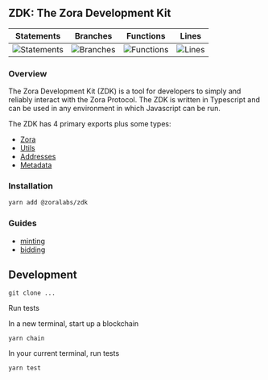 ## ZDK: The Zora Development Kit

| Statements                                                                    | Branches                                                                    | Functions                                                               | Lines                                                                    |
| ----------------------------------------------------------------------------- | --------------------------------------------------------------------------- | ----------------------------------------------------------------------- | ------------------------------------------------------------------------ |
| ![Statements](https://img.shields.io/badge/Coverage-94.69%25-brightgreen.svg) | ![Branches](https://img.shields.io/badge/Coverage-94.12%25-brightgreen.svg) | ![Functions](https://img.shields.io/badge/Coverage-88.89%25-yellow.svg) | ![Lines](https://img.shields.io/badge/Coverage-95.58%25-brightgreen.svg) |

### Overview

The Zora Development Kit (ZDK) is a tool for developers to simply and reliably interact with the Zora Protocol.
The ZDK is written in Typescript and can be used in any environment in which Javascript can be run.

The ZDK has 4 primary exports plus some types:

- [Zora](docs/zora.md)
- [Utils](docs/utils.md)
- [Addresses](docs/addresses.md)
- [Metadata](docs/metadata.md)

### Installation

```bash
yarn add @zoralabs/zdk
```

### Guides

- [minting](docs/minting.md)
- [bidding](docs/bidding.md)

## Development

`git clone ...`

Run tests

In a new terminal, start up a blockchain

`yarn chain`

In your current terminal, run tests

`yarn test`
